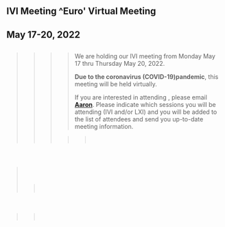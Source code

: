 <div id="rightCol0">

<div data-align="center">

## IVI Meeting ^Euro' Virtual Meeting

## May 17-20, 2022

</div>

> > > > ##   
> > > > 
> > > > We are holding our IVI meeting from Monday May 17 thru Thursday
> > > > May 20, 2022.
> > > > 
> > > > **Due to the coronavirus (COVID-19)pandemic**, this meeting will
> > > > be held virtually.
> > > > 
> > > > If you are interested in attending , please email
> > > > [**Aaron**](mailto:aaron.hall@ivifoundation.org). Please
> > > > indicate which sessions you will be attending (IVI and/or LXI)
> > > > and you will be added to the list of attendees and send you
> > > > up-to-date meeting information.
> > > 
> > > > >  

####  

>  
> 
> > ###  
> > 
> > > 

 

> >  

####  

#### 

####  

 

</div>
